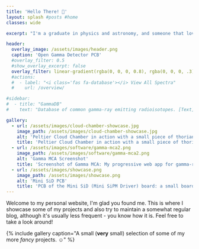 ```yaml
---
title: 'Hello There! 👋'
layout: splash #posts #home
classes: wide

excerpt: "I'm a graduate in physics and astronomy, and someone that loves to tinker with electronics, programming and anything interesting really. Learning new things and applying this knowledge to build stuff and see for yourself is awesome!"

header:
  overlay_image: /assets/images/header.png
  caption: 'Open Gamma Detector PCB'
  #overlay_filter: 0.5
  #show_overlay_excerpt: false
  overlay_filter: linear-gradient(rgba(0, 0, 0, 0.8), rgba(0, 0, 0, .3))
  #actions:
  #  - label: "<i class='fas fa-database'></i> View All Spectra"
  #    url: /overview/

#sidebar:
#  - title: "GammaDB"
#    text: "Database of common gamma-ray emitting radioisotopes. [Text](/overview/){: .btn .btn--primary }"

gallery:
  - url: /assets/images/cloud-chamber-showcase.jpg
    image_path: /assets/images/cloud-chamber-showcase.jpg
    alt: 'Peltier Cloud Chamber in action with a small piece of thorianite.'
    title: 'Peltier Cloud Chamber in action with a small piece of thorianite.'
  - url: /assets/images/software/gamma-mca2.png
    image_path: /assets/images/software/gamma-mca2.png
    alt: 'Gamma MCA Screenshot'
    title: 'Screenshot of Gamma MCA: My progressive web app for gamma-ray spectrometry.'
  - url: /assets/images/showcase.png
    image_path: /assets/images/showcase.png
    alt: 'Mini SiD PCB'
    title: 'PCB of the Mini SiD (Mini SiPM Driver) board: a small board to control a silicon photomultiplier.'
---
```


<p align="center"><strong id="extra"><!-- For some extra JS fun --></strong></p>

Welcome to my personal website, I'm glad you found me. This is where I showcase some of my projects and also try to maintain a somewhat regular blog, although it's usually less frequent - you know how it is. Feel free to take a look around!

{% include gallery caption="A small (**very** small) selection of some of my more *fancy* projects. ☺️" %}
